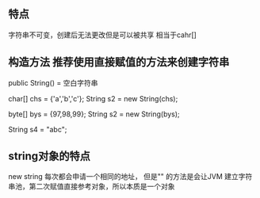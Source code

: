 ## 特点
字符串不可变，创建后无法更改但是可以被共享
相当于cahr[]

## 构造方法 推荐使用直接赋值的方法来创建字符串

public String() = 空白字符串

char[] chs = {'a','b','c'};
String s2 = new String(chs);

byte[] bys = {97,98,99};
String s2 = new String(bys);

String s4 = "abc";

## string对象的特点
new string 每次都会申请一个相同的地址，
但是"" 的方法是会让JVM 建立字符串池，第二次赋值直接参考对象，所以本质是一个对象

